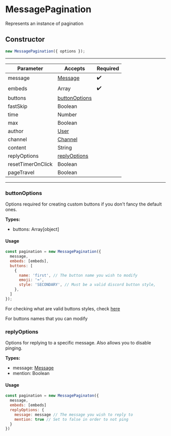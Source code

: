 # MessagePagination
Represents an instance of pagination

## Constructor
```js
new MessagePagination({ options });
```
----
| Parameter         | Accepts           | Required |
| ----------------- | ----------------- | -------- |
| message           | [Message](https://discord.js.org/#/docs/discord.js/stable/class/Message)      | ✔️      |
| embeds            | Array             | ✔️      |
| buttons           | [buttonOptions]() |          |
| fastSkip          | Boolean           |          |
| time              | Number            |          |
| max               | Boolean           |          |
| author            | [User](https://discord.js.org/#/docs/discord.js/stable/class/User)             |          |
| channel           | [Channel](https://discord.js.org/#/docs/discord.js/stable/class/Channel)       |          |
| content           | String            |          |
| replyOptions      | [replyOptions]()  |          |
| resetTimerOnClick | Boolean           |          |
| pageTravel        | Boolean           |          |
----
### buttonOptions
Options required for creating custom buttons if you don't fancy the default ones.

**Types:**
- buttons: Array[object]
#### Usage
```js
const pagination = new MessagePagination({
  message,
  embeds: [embeds],
  buttons: [
    {
      name: 'first', // The button name you wish to modify
      emoji: '⬅️',
      style: 'SECONDARY', // Must be a valid discord button style,
    },
  ]
});
```

For checking what are valid buttons styles, check [here](https://discord.com/developers/docs/interactions/message-components#button-object-button-styles)

For buttons names that you can modify
### replyOptions
Options for replying to a specific message. Also allows you to disable pinging.

**Types:**
- message: [Message](https://discord.js.org/#/docs/discord.js/stable/class/Message)
- mention: Boolean
#### Usage
```js
const pagination = new MessagePaginaton({
  message,
  embeds: [embeds]
  replyOptions: {
    message: message // The message you wish to reply to
    mention: true // Set to false in order to not ping
  }
})
```
